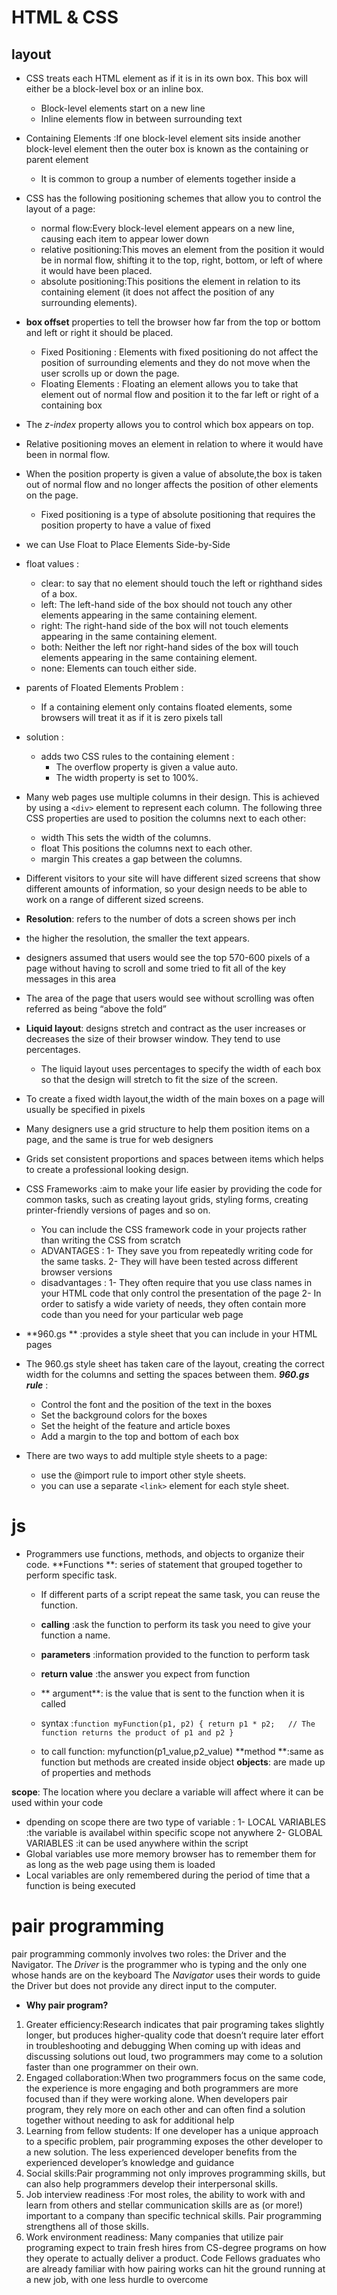 # HTML & CSS
## layout
- CSS treats each HTML element as if it is in its own box. This box will either be a block-level box or an inline box.
  - Block-level elements start on a new line
  - Inline elements flow in between surrounding text
- Containing Elements :If one block-level element sits inside another block-level element then the outer box is known as the containing or parent element
  - It is common to group a number of elements together inside a <div>
- CSS has the following positioning schemes that allow you to control the layout of a page: 
  - normal flow:Every block-level element appears on a new line, causing each item to appear lower down
  - relative positioning:This moves an element from the position it would be in normal flow, shifting it to the top, right, bottom, or left of where it would have been placed.
  - absolute positioning:This positions the element in relation to its containing element (it does not affect the position of any surrounding elements).
- **box offset** properties to tell the browser how far from the top or bottom and left or right it should be placed.
  - Fixed Positioning : Elements with fixed positioning do not affect the position of surrounding elements and they do not move when the user scrolls up or down the page.
  - Floating Elements : Floating an element allows you to take that element out of normal flow and position it to the far left or right of a containing box
- The *z-index* property allows you to control which box appears on top.
- Relative positioning moves an element in relation to where it would have been in normal flow.
- When the position property is given a value of absolute,the box is taken out of normal flow and no longer affects the position of other elements on the page.
  - Fixed positioning is a type of absolute positioning that requires the position property to have a value of fixed
- we can Use Float to Place Elements Side-by-Side
- float values :
  - clear: to say that no element should touch the left or righthand sides of a box.
  - left: The left-hand side of the box should not touch any other elements appearing in the same containing element.
  - right: The right-hand side of the box will not touch elements appearing in the same containing element.
  - both: Neither the left nor right-hand sides of the box will touch elements appearing in the same containing element.
  - none: Elements can touch either side.
- parents of Floated Elements Problem :
  - If a containing element only contains floated elements, some browsers will treat it as if it is zero pixels tall
- solution :
  - adds two CSS rules to the containing element :
    - The overflow property is given a value auto.
    - The width property is set to 100%.
- Many web pages use multiple columns in their design. This is achieved by using a `<div>` element to represent each column. The following three CSS properties are used to position the columns next to each other:
  - width This sets the width of the columns.
  - float This positions the columns next to each other.
  - margin This creates a gap between the columns.
- Different visitors to your site will have different sized screens that show different amounts of information, so your design needs to be able to work on a range of different sized screens.
- **Resolution**: refers to the number of dots a screen shows per inch
- the higher the resolution, the smaller the text appears.
- designers assumed that users would see the top 570-600 pixels of a page without having to scroll and some tried to fit all of the key messages in this area
- The area of the page that users would see without scrolling was often referred as being “above the fold”
- **Liquid layout**: designs stretch and contract as the user increases or decreases the size of their browser window. They tend to use percentages.
  - The liquid layout uses percentages to specify the width of each box so that the design will stretch to fit the size of the screen.
- To create a fixed width layout,the width of the main boxes on a page will usually be specified in pixels

- Many designers use a grid structure to help them position items on a page, and the same is true for web designers
- Grids set consistent proportions and spaces between items which helps to create a professional looking design.
- CSS Frameworks :aim to make your life easier by providing the code for common tasks, such as creating layout grids, styling forms, creating printer-friendly versions of pages and so on. 
  - You can include the CSS framework code in your projects rather than writing the CSS from scratch
  - ADVANTAGES :
    1- They save you from repeatedly writing code for the same tasks.
    2- They will have been tested across different browser versions
  - disadvantages :
    1- They often require that you use class names in your HTML code that only control the presentation of the page
    2- In order to satisfy a wide variety of needs, they often contain more code than you need for your particular web page
- **960.gs ** :provides a style sheet that you can include in your HTML pages
- The 960.gs style sheet has taken care of the layout, creating the correct width for the columns and setting the spaces between them.
***960.gs rule*** :
  - Control the font and the position of the text in the boxes
  - Set the background colors for the boxes
  - Set the height of the feature and article boxes
  - Add a margin to the top and bottom of each box

- There are two ways to add multiple style sheets to a page:
  - use the @import rule to import other style sheets.
  - you can use a separate `<link>` element for each style sheet.

# js

- Programmers use functions, methods, and objects to organize their code.
**Functions **: series of statement that grouped together to perform specific task.
  - If different parts of a script repeat the same task, you can reuse the function.
  - **calling** :ask the function to perform its task you need to give your function a name.
  - **parameters** :information provided to the function to perform task
  - **return value** :the answer you expect from function
  - ** argument**: is the value that is sent to the function when it is called

  - syntax :``` function myFunction(p1, p2) {
  return p1 * p2;   // The function returns the product of p1 and p2
} ```
  - to call function: myfunction(p1_value,p2_value)
**method **:same as function but methods are created inside object
**objects**: are made up of properties and methods

**scope**: The location where you declare a variable will affect where it can be used within your code
  - dpending on scope there are two type of variable :
    1- LOCAL VARIABLES :the variable is availabel within specific scope not anywhere
    2- GLOBAL VARIABLES :it can be used anywhere within the script
- Global variables use more memory browser has to remember them for as long as the web page using them is loaded
- Local variables are only remembered during the period of time that a function is being executed

# pair programming 
pair programming commonly involves two roles: the Driver and the Navigator. 
The *Driver* is the programmer who is typing and the only one whose hands are on the keyboard
The *Navigator* uses their words to guide the Driver but does not provide any direct input to the computer. 
- **Why pair program?**
1. Greater efficiency:Research indicates that pair programing takes slightly longer,
 but produces higher-quality code that doesn’t require later effort in troubleshooting and debugging
  When coming up with ideas and discussing solutions out loud, two programmers may come to a solution faster than one programmer on their own.
2. Engaged collaboration:When two programmers focus on the same code, the experience is more engaging and both programmers are more focused than if they were working alone.
 When developers pair program, they rely more on each other and can often find a solution together without needing to ask for additional help
3. Learning from fellow students: If one developer has a unique approach to a specific problem, pair programming exposes the other developer to a new solution.
 The less experienced developer benefits from the experienced developer’s knowledge and guidance
4. Social skills:Pair programming not only improves programming skills, but can also help programmers develop their interpersonal skills.
5. Job interview readiness :For most roles, the ability to work with and learn from others and stellar communication skills are as (or more!) important to a company than specific technical skills.
 Pair programming strengthens all of those skills.
6. Work environment readiness: Many companies that utilize pair programing expect to train fresh hires from CS-degree programs on how they operate to actually deliver a product. 
Code Fellows graduates who are already familiar with how pairing works can hit the ground running at a new job,
 with one less hurdle to overcome

